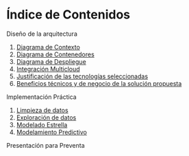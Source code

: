 # **Índice de Contenidos**

Diseño de la arquitectura
1. [Diagrama de Contexto](/diagrams/context-diagram.md)  
2. [Diagrama de Contenedores](/diagrams/container-diagram.md)  
3. [Diagrama de Despliegue](/diagrams/deploy-diagram.md)
4. [Integración Multicloud](/diagrams/multicloud-diagram.md)
5. [Justificación de las tecnologías seleccionadas](/documents/technological-justification.md)  
6. [Beneficios técnicos y de negocio de la solución propuesta](/documents/technical-and-business-benefits.md)

Implementación Práctica
1. [Limpieza de datos](/py/cleaning-data.md)
2. [Exploración de datos](/py/data-exploration.md)
3. [Modelado Estrella](/documents/star-model.md)
4. [Modelamiento Predictivo](/documents/predictive-model.md)

Presentación para Preventa
